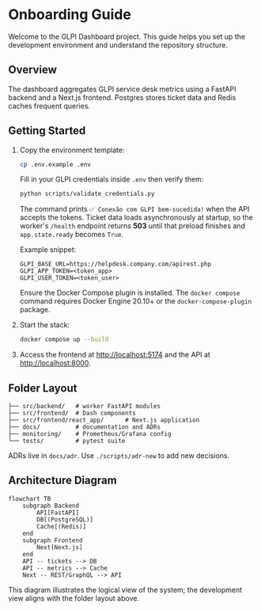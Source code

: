 # Onboarding Guide

Welcome to the GLPI Dashboard project. This guide helps you set up the development environment and understand the repository structure.

## Overview

The dashboard aggregates GLPI service desk metrics using a FastAPI backend and a Next.js frontend. Postgres stores ticket data and Redis caches frequent queries.

## Getting Started

1. Copy the environment template:

   ```bash
   cp .env.example .env
   ```

   Fill in your GLPI credentials inside `.env` then verify them:

   ```bash
   python scripts/validate_credentials.py
   ```

   The command prints `✅ Conexão com GLPI bem-sucedida!` when the API accepts
   the tokens. Ticket data loads asynchronously at startup, so the worker's
   `/health` endpoint returns **503** until that preload finishes and
   `app.state.ready` becomes `True`.

   Example snippet:

   ```env
   GLPI_BASE_URL=https://helpdesk.company.com/apirest.php
   GLPI_APP_TOKEN=<token_app>
   GLPI_USER_TOKEN=<token_user>
   ```

   Ensure the Docker Compose plugin is installed. The `docker compose` command
   requires Docker Engine 20.10+ or the `docker-compose-plugin` package.

2. Start the stack:

   ```bash
   docker compose up --build
   ```

3. Access the frontend at <http://localhost:5174> and the API at <http://localhost:8000>.

## Folder Layout

```text
├── src/backend/   # worker FastAPI modules
├── src/frontend/  # Dash components
├── src/frontend/react_app/      # Next.js application
├── docs/          # documentation and ADRs
├── monitoring/    # Prometheus/Grafana config
└── tests/         # pytest suite
```

ADRs live in `docs/adr`. Use `./scripts/adr-new` to add new decisions.

## Architecture Diagram

```mermaid
flowchart TB
    subgraph Backend
        API[FastAPI]
        DB[(PostgreSQL)]
        Cache[(Redis)]
    end
    subgraph Frontend
        Next[Next.js]
    end
    API -- tickets --> DB
    API -- metrics --> Cache
    Next -- REST/GraphQL --> API
```

This diagram illustrates the logical view of the system; the development view aligns with the folder layout above.
